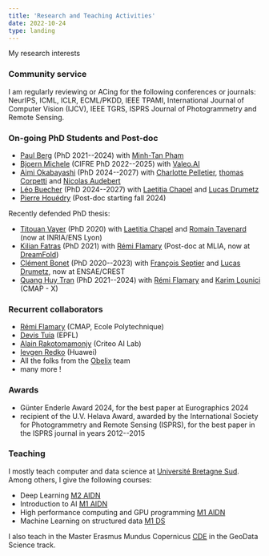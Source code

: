 ```yaml
---
title: 'Research and Teaching Activities'
date: 2022-10-24
type: landing
---
```


<!-- Markdown content -->
My research interests

### Community service
I am regularly reviewing or ACing for the following conferences or journals: NeurIPS, ICML, ICLR, ECML/PKDD, IEEE TPAMI, International Journal of Computer Vision (IJCV), IEEE TGRS, ISPRS Journal of Photogrammetry and Remote Sensing.

### On-going PhD Students and Post-doc
 - [Paul Berg](https://www.ber.gp/) (PhD 2021--2024) with [Minh-Tan Pham](https://sites.google.com/site/mtanpham89/?pli=1)
 - [Bjoern Michele](https://github.com/BjoernMichele) (CIFRE PhD 2022--2025) with [Valeo.AI](https://www.valeo.ai)
 - [Aimi Okabayashi](https://www.linkedin.com/in/aimi-okabayashi-107a941b8) (PhD 2024--2027) with [Charlotte Pelletier](https://sites.google.com/site/charpelletier/), [thomas Corpetti](https://tcorpetti.github.io/) and [Nicolas Audebert](https://nicolas.audebert.at/)
 - [Léo Buecher](https://www.linkedin.com/in/l%C3%A9o-buecher-238308152) (PhD 2024--2027) with [Laetitia Chapel](https://people.irisa.fr/Laetitia.Chapel/) and [Lucas Drumetz](https://www.imt-atlantique.fr/fr/personne/lucas-drumetz)
 - [Pierre Houédry](https://pierrehouedry.github.io/) (Post-doc starting fall 2024)

Recently defended PhD thesis:
- [Titouan Vayer](https://tvayer.github.io/) (PhD 2020) with [Laetitia Chapel](https://people.irisa.fr/Laetitia.Chapel/) and [Romain Tavenard](https://rtavenar.github.io) (now at INRIA/ENS Lyon)
- [Kilian Fatras](https://kilianfatras.github.io/) (PhD 2021) with [Rémi Flamary](https://remi.flamary.com) (Post-doc at MLIA, now at [DreamFold](https://www.dreamfold.ai/))
 - [Clément Bonet](https://clbonet.github.io/) (PhD 2020--2023) with [François Septier](http://web.univ-ubs.fr/lmba/septier/) and [Lucas Drumetz](https://www.imt-atlantique.fr/fr/personne/lucas-drumetz), now at ENSAE/CREST
 - [Quang Huy Tran](https://6ulm.github.io/) (PhD 2021--2024) with [Rémi Flamary](https://remi.flamary.com) and [Karim Lounici]() (CMAP - X)


### Recurrent collaborators
- [Rémi Flamary](https://remi.flamary.com) (CMAP, Ecole Polytechnique)
- [Devis Tuia](https://sites.google.com/site/devistuia/) (EPFL)
- [Alain Rakotomamonjy](http://asi.insa-rouen.fr/enseignants/~arakoto/) (Criteo AI Lab)
- [Ievgen Redko](https://ievred.github.io/) (Huawei)
- All the folks from the [Obelix](https://www-obelix.irisa.fr) team
- many more !

### Awards
- Günter Enderle Award 2024, for the best paper at Eurographics 2024
- recipient of the U.V. Helava Award, awarded by the International Society for Photogrammetry and Remote Sensing (ISPRS), for the best paper in the ISPRS journal in years 2012--2015

### Teaching
I mostly teach computer and data science at [Université Bretagne Sud](http://www.univ-ubs.fr). Among others, I give the following courses:
 - Deep Learning [M2 AIDN](http://www-informatique.univ-ubs.fr/master-info/aidn.shtml)
 - Introduction to AI [M1 AIDN](http://www-informatique.univ-ubs.fr/master-info/aidn.shtml)
 - High performance computing and GPU programming [M1 AIDN](http://www-informatique.univ-ubs.fr/master-info/aidn.shtml)
 - Machine Learning on structured data [M1 DS](https://www.univ-ubs.fr/fr/formation-initiale-continue/formations/master-XB/sciences-technologies-sante-STS/master-science-des-donnees-LJ5HFRXJ.html)

 I also teach in the Master Erasmus Mundus Copernicus [CDE](https://www.master-cde.eu/) in the GeoData Science track.